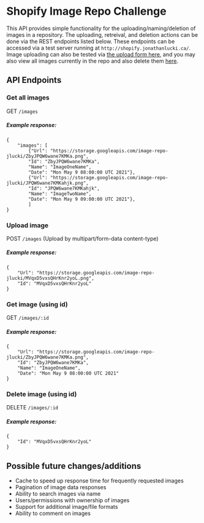 # Shopify Image Repo Challenge
This API provides simple functionality for the uploading/naming/deletion of images in a repository. The uploading, retreival, and deletion actions can be done via the REST endpoints listed below. These endpoints can be accessed via a test server running at `http://shopify.jonathanlucki.ca/`. Image uploading can also be tested via [the upload form here](http://shopify.jonathanlucki.ca/public/), and you may also view all images currently in the repo and also delete them [here](http://shopify.jonathanlucki.ca/public/images.html).

## API Endpoints
### Get all images
GET `/images`
##### Example response:
```
{
    "images": [
        {"Url": "https://storage.googleapis.com/image-repo-jlucki/ZbyJPQW6wane7KMKa.png",
        "Id": "ZbyJPQW6wane7KMKa",
        "Name": "ImageOneName",
        "Date": "Mon May 9 08:00:00 UTC 2021"},
        {"Url": "https://storage.googleapis.com/image-repo-jlucki/JPQW6wane7KMKahjk.png",
        "Id": "JPQW6wane7KMKahjk",
        "Name": "ImageTwoName",
        "Date": "Mon May 9 09:00:00 UTC 2021"},
        ]
}
```

### Upload image
POST `/images`
(Upload by multipart/form-data content-type)
##### Example response:
```
{
    "Url": "https://storage.googleapis.com/image-repo-jlucki/MVqxD5vxsQHrKnr2yoL.png",
    "Id": "MVqxD5vxsQHrKnr2yoL"
}
```

### Get image (using id)
GET `/images/:id`
##### Example response:
```
{
    "Url": "https://storage.googleapis.com/image-repo-jlucki/ZbyJPQW6wane7KMKa.png",
    "Id": "ZbyJPQW6wane7KMKa",
    "Name": "ImageOneName",
    "Date": "Mon May 9 08:00:00 UTC 2021"
}
```

### Delete image (using id)
DELETE `/images/:id`
##### Example response:
```
{
    "Id": "MVqxD5vxsQHrKnr2yoL"
}
```

## Possible future changes/additions
- Cache to speed up response time for frequently requested images
- Pagination of image data responses
- Ability to search images via name
- Users/permissions with ownership of images
- Support for additional image/file formats
- Ability to comment on images